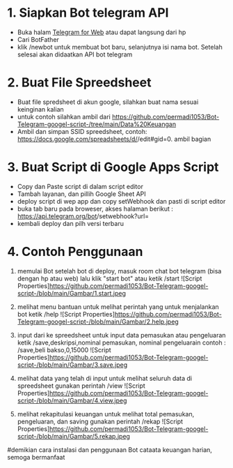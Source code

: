# 1. Siapkan Bot telegram API
- Buka halam [Telegram for Web](https://web.telegram.org/) atau dapat langsung dari hp
- Cari BotFather
- klik /newbot untuk membuat bot baru, selanjutnya isi nama bot. Setelah selesai akan didaatkan API bot telegram

# 2. Buat File Spreedsheet
- Buat file spredsheet di akun google, silahkan buat nama sesuai keinginan kalian
- untuk contoh silahkan ambil dari https://github.com/permadi1053/Bot-Telegram-googel-script-/tree/main/Data%20Keuangan
- Ambil dan simpan SSID spreedsheet, contoh: https://docs.google.com/spreadsheets/d/<SSID>/edit#gid=0. ambil bagian <SSID>
  
# 3. Buat Script di Google Apps Script
- Copy dan Paste script di dalam script editor
- Tambah layanan, dan pillih Google Sheet API
- deploy script di wep app dan copy setWebhook dan pasti di script editor
- buka tab baru pada broweser, akses halaman berikut : https://api.telegram.org/bot<bot API>/setwebhook?url=<url serwebhook>
- kembali deploy dan pilh versi terbaru
  
# 4. Contoh Penggunaan
1. memulai Bot
setelah bot di deploy, masuk room chat bot telegram (bisa dengan hp atau web) lalu klik "start bot" atau ketik /start
![Script Properties]https://github.com/permadi1053/Bot-Telegram-googel-script-/blob/main/Gambar/1.start.jpeg

2. melihat menu bantuan
untuk melihat perintah yang untuk menjalankan bot ketik /help
![Script Properties]https://github.com/permadi1053/Bot-Telegram-googel-script-/blob/main/Gambar/2.help.jpeg

3. input dari ke spreedsheet
untuk input data pemasukan atau pengeluaran ketik /save,deskripsi,nominal pemasukan, nominal pengeluarain
contoh : /save,beli bakso,0,15000
![Script Properties]https://github.com/permadi1053/Bot-Telegram-googel-script-/blob/main/Gambar/3.save.jpeg

4. melihat data yang telah di input
untuk melihat seluruh data di spreedsheet gunakan perintah /view
![Script Properties]https://github.com/permadi1053/Bot-Telegram-googel-script-/blob/main/Gambar/4.view.jpeg
  
5. melihat rekapitulasi keuangan
untuk melihat total pemasukan, pengeluaran, dan saving gunakan perintah /rekap
![Script Properties]https://github.com/permadi1053/Bot-Telegram-googel-script-/blob/main/Gambar/5.rekap.jpeg
  
#demikian cara instalasi dan penggunaan Bot cataata keuangan harian, semoga bermanfaat
